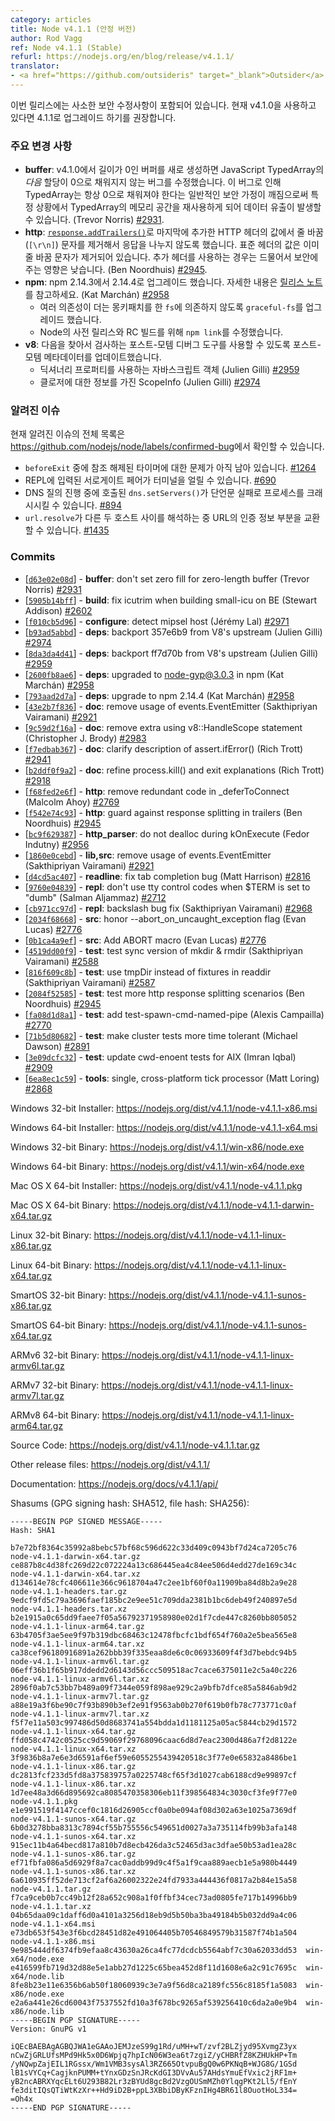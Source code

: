 ```yaml
---
category: articles
title: Node v4.1.1 (안정 버전)
author: Rod Vagg
ref: Node v4.1.1 (Stable)
refurl: https://nodejs.org/en/blog/release/v4.1.1/
translator:
- <a href="https://github.com/outsideris" target="_blank">Outsider</a>
---
```


<!--
This release contains some minor security-related updates. You are advised to upgrade to 4.1.1 if you are currently running v4.1.0.
-->
이번 릴리스에는 사소한 보안 수정사항이 포함되어 있습니다. 현재 v4.1.0을 사용하고 있다면 4.1.1로 업그레이드 하기를 권장합니다.

<!--
### Notable changes

* **buffer**: Fixed a bug introduced in v4.1.0 where allocating a new zero-length buffer can result in the _next_ allocation of a TypedArray in JavaScript not being zero-filled. In certain circumstances this could result in data leakage via reuse of memory space in TypedArrays, breaking the normally safe assumption that TypedArrays should be always zero-filled. (Trevor Norris) [#2931](https://github.com/nodejs/node/pull/2931).
* **http**: Guard against response-splitting of HTTP trailing headers added via [`response.addTrailers()`](https://nodejs.org/api/http.html#http_response_addtrailers_headers) by removing new-line (`[\r\n]`) characters from values. Note that standard header values are already stripped of new-line characters. The expected security impact is low because trailing headers are rarely used. (Ben Noordhuis) [#2945](https://github.com/nodejs/node/pull/2945).
* **npm**: Upgrade to npm 2.14.4 from 2.14.3, see [release notes](https://github.com/npm/npm/releases/tag/v2.14.4) for full details (Kat Marchán) [#2958](https://github.com/nodejs/node/pull/2958)
  - Upgrades `graceful-fs` on multiple dependencies to no longer rely on monkey-patching `fs`
  - Fix `npm link` for pre-release / RC builds of Node
* **v8**: Update post-mortem metadata to allow post-mortem debugging tools to find and inspect:
  - JavaScript objects that use dictionary properties (Julien Gilli) [#2959](https://github.com/nodejs/node/pull/2959)
  - ScopeInfo and thus closures (Julien Gilli) [#2974](https://github.com/nodejs/node/pull/2974)
-->

### 주요 변경 사항
* **buffer**: v4.1.0에서 길이가 0인 버퍼를 새로 생성하면 JavaScript TypedArray의 _다음_ 할당이 0으로 채워지지 않는 버그를 수정했습니다. 이 버그로 인해 TypedArray는 항상 0으로 채워져야 한다는 일반적인 보안 가정이 깨짐으로써 특정 상황에서 TypedArray의 메모리 공간을 재사용하게 되어 데이터 유출이 발생할 수 있습니다. (Trevor Norris) [#2931](https://github.com/nodejs/node/pull/2931).
* **http**: [`response.addTrailers()`](https://nodejs.org/api/http.html#http_response_addtrailers_headers)로 마지막에 추가한 HTTP 헤더의 값에서 줄 바꿈(`[\r\n]`) 문자를 제거해서 응답을 나누지 않도록 했습니다. 표준 헤더의 값은 이미 줄 바꿈 문자가 제거되어 있습니다. 추가 헤더를 사용하는 경우는 드물어서 보안에 주는 영향은 낮습니다. (Ben Noordhuis) [#2945](https://github.com/nodejs/node/pull/2945).
* **npm**: npm 2.14.3에서 2.14.4로 업그레이드 했습니다. 자세한 내용은 [릴리스 노트](https://github.com/npm/npm/releases/tag/v2.14.4)를 참고하세요. (Kat Marchán) [#2958](https://github.com/nodejs/node/pull/2958)
  - 여러 의존성이 더는 몽키패치를 한 `fs`에 의존하지 않도록 `graceful-fs`를 업그레이드 했습니다.
  - Node의 사전 릴리스와 RC 빌드를 위해 `npm link`를 수정했습니다.
* **v8**: 다음을 찾아서 검사하는 포스트-모템 디버그 도구를 사용할 수 있도록 포스트-모템 메타데이터를 업데이트했습니다.
  - 딕셔너리 프로퍼티를 사용하는 자바스크립트 객체 (Julien Gilli) [#2959](https://github.com/nodejs/node/pull/2959)
  - 클로저에 대한 정보를 가진 ScopeInfo (Julien Gilli) [#2974](https://github.com/nodejs/node/pull/2974)

<!--
### Known issues

See https://github.com/nodejs/node/labels/confirmed-bug for complete and current list of known issues.

* Some problems with unreferenced timers running during `beforeExit` are still to be resolved. See [#1264](https://github.com/nodejs/node/issues/1264).
* Surrogate pair in REPL can freeze terminal. [#690](https://github.com/nodejs/node/issues/690)
* Calling `dns.setServers()` while a DNS query is in progress can cause the process to crash on a failed assertion. [#894](https://github.com/nodejs/node/issues/894)
* `url.resolve` may transfer the auth portion of the url when resolving between two full hosts, see [#1435](https://github.com/nodejs/node/issues/1435).
-->

### 알려진 이슈

현재 알려진 이슈의 전체 목록은
<https://github.com/nodejs/node/labels/confirmed-bug>에서 확인할 수 있습니다.

* `beforeExit` 중에 참조 해제된 타이머에 대한 문제가 아직 남아 있습니다. [#1264](https://github.com/nodejs/io.js/issues/1264)
* REPL에 입력된 서로게이트 페어가 터미널을 얼릴 수 있습니다. [#690](https://github.com/nodejs/io.js/issues/690)
* DNS 질의 진행 중에 호출된 `dns.setServers()`가 단언문 실패로 프로세스를 크래시시킬 수 있습니다. [#894](https://github.com/nodejs/io.js/issues/894)
* `url.resolve`가 다른 두 호스트 사이를 해석하는 중 URL의 인증 정보 부분을 교환할 수 있습니다. [#1435](https://github.com/nodejs/io.js/issues/1435)

### Commits

* [[`d63e02e08d`](https://github.com/nodejs/node/commit/d63e02e08d)] - **buffer**: don't set zero fill for zero-length buffer (Trevor Norris) [#2931](https://github.com/nodejs/node/pull/2931)
* [[`5905b14bff`](https://github.com/nodejs/node/commit/5905b14bff)] - **build**: fix icutrim when building small-icu on BE (Stewart Addison) [#2602](https://github.com/nodejs/node/pull/2602)
* [[`f010cb5d96`](https://github.com/nodejs/node/commit/f010cb5d96)] - **configure**: detect mipsel host (Jérémy Lal) [#2971](https://github.com/nodejs/node/pull/2971)
* [[`b93ad5abbd`](https://github.com/nodejs/node/commit/b93ad5abbd)] - **deps**: backport 357e6b9 from V8's upstream (Julien Gilli) [#2974](https://github.com/nodejs/node/pull/2974)
* [[`8da3da4d41`](https://github.com/nodejs/node/commit/8da3da4d41)] - **deps**: backport ff7d70b from V8's upstream (Julien Gilli) [#2959](https://github.com/nodejs/node/pull/2959)
* [[`2600fb8ae6`](https://github.com/nodejs/node/commit/2600fb8ae6)] - **deps**: upgraded to node-gyp@3.0.3 in npm (Kat Marchán) [#2958](https://github.com/nodejs/node/pull/2958)
* [[`793aad2d7a`](https://github.com/nodejs/node/commit/793aad2d7a)] - **deps**: upgrade to npm 2.14.4 (Kat Marchán) [#2958](https://github.com/nodejs/node/pull/2958)
* [[`43e2b7f836`](https://github.com/nodejs/node/commit/43e2b7f836)] - **doc**: remove usage of events.EventEmitter (Sakthipriyan Vairamani) [#2921](https://github.com/nodejs/node/pull/2921)
* [[`9c59d2f16a`](https://github.com/nodejs/node/commit/9c59d2f16a)] - **doc**: remove extra using v8::HandleScope statement (Christopher J. Brody) [#2983](https://github.com/nodejs/node/pull/2983)
* [[`f7edbab367`](https://github.com/nodejs/node/commit/f7edbab367)] - **doc**: clarify description of assert.ifError() (Rich Trott) [#2941](https://github.com/nodejs/node/pull/2941)
* [[`b2ddf0f9a2`](https://github.com/nodejs/node/commit/b2ddf0f9a2)] - **doc**: refine process.kill() and exit explanations (Rich Trott) [#2918](https://github.com/nodejs/node/pull/2918)
* [[`f68fed2e6f`](https://github.com/nodejs/node/commit/f68fed2e6f)] - **http**: remove redundant code in _deferToConnect (Malcolm Ahoy) [#2769](https://github.com/nodejs/node/pull/2769)
* [[`f542e74c93`](https://github.com/nodejs/node/commit/f542e74c93)] - **http**: guard against response splitting in trailers (Ben Noordhuis) [#2945](https://github.com/nodejs/node/pull/2945)
* [[`bc9f629387`](https://github.com/nodejs/node/commit/bc9f629387)] - **http_parser**: do not dealloc during kOnExecute (Fedor Indutny) [#2956](https://github.com/nodejs/node/pull/2956)
* [[`1860e0cebd`](https://github.com/nodejs/node/commit/1860e0cebd)] - **lib,src**: remove usage of events.EventEmitter (Sakthipriyan Vairamani) [#2921](https://github.com/nodejs/node/pull/2921)
* [[`d4cd5ac407`](https://github.com/nodejs/node/commit/d4cd5ac407)] - **readline**: fix tab completion bug (Matt Harrison) [#2816](https://github.com/nodejs/node/pull/2816)
* [[`9760e04839`](https://github.com/nodejs/node/commit/9760e04839)] - **repl**: don't use tty control codes when $TERM is set to "dumb" (Salman Aljammaz) [#2712](https://github.com/nodejs/node/pull/2712)
* [[`cb971cc97d`](https://github.com/nodejs/node/commit/cb971cc97d)] - **repl**: backslash bug fix (Sakthipriyan Vairamani) [#2968](https://github.com/nodejs/node/pull/2968)
* [[`2034f68668`](https://github.com/nodejs/node/commit/2034f68668)] - **src**: honor --abort_on_uncaught_exception flag (Evan Lucas) [#2776](https://github.com/nodejs/node/pull/2776)
* [[`0b1ca4a9ef`](https://github.com/nodejs/node/commit/0b1ca4a9ef)] - **src**: Add ABORT macro (Evan Lucas) [#2776](https://github.com/nodejs/node/pull/2776)
* [[`4519dd00f9`](https://github.com/nodejs/node/commit/4519dd00f9)] - **test**: test sync version of mkdir & rmdir (Sakthipriyan Vairamani) [#2588](https://github.com/nodejs/node/pull/2588)
* [[`816f609c8b`](https://github.com/nodejs/node/commit/816f609c8b)] - **test**: use tmpDir instead of fixtures in readdir (Sakthipriyan Vairamani) [#2587](https://github.com/nodejs/node/pull/2587)
* [[`2084f52585`](https://github.com/nodejs/node/commit/2084f52585)] - **test**: test more http response splitting scenarios (Ben Noordhuis) [#2945](https://github.com/nodejs/node/pull/2945)
* [[`fa08d1d8a1`](https://github.com/nodejs/node/commit/fa08d1d8a1)] - **test**: add test-spawn-cmd-named-pipe (Alexis Campailla) [#2770](https://github.com/nodejs/node/pull/2770)
* [[`71b5d80682`](https://github.com/nodejs/node/commit/71b5d80682)] - **test**: make cluster tests more time tolerant (Michael Dawson) [#2891](https://github.com/nodejs/node/pull/2891)
* [[`3e09dcfc32`](https://github.com/nodejs/node/commit/3e09dcfc32)] - **test**: update cwd-enoent tests for AIX (Imran Iqbal) [#2909](https://github.com/nodejs/node/pull/2909)
* [[`6ea8ec1c59`](https://github.com/nodejs/node/commit/6ea8ec1c59)] - **tools**: single, cross-platform tick processor (Matt Loring) [#2868](https://github.com/nodejs/node/pull/2868)

Windows 32-bit Installer: https://nodejs.org/dist/v4.1.1/node-v4.1.1-x86.msi

Windows 64-bit Installer: https://nodejs.org/dist/v4.1.1/node-v4.1.1-x64.msi

Windows 32-bit Binary: https://nodejs.org/dist/v4.1.1/win-x86/node.exe

Windows 64-bit Binary: https://nodejs.org/dist/v4.1.1/win-x64/node.exe

Mac OS X 64-bit Installer: https://nodejs.org/dist/v4.1.1/node-v4.1.1.pkg

Mac OS X 64-bit Binary: https://nodejs.org/dist/v4.1.1/node-v4.1.1-darwin-x64.tar.gz

Linux 32-bit Binary: https://nodejs.org/dist/v4.1.1/node-v4.1.1-linux-x86.tar.gz

Linux 64-bit Binary: https://nodejs.org/dist/v4.1.1/node-v4.1.1-linux-x64.tar.gz

SmartOS 32-bit Binary: https://nodejs.org/dist/v4.1.1/node-v4.1.1-sunos-x86.tar.gz

SmartOS 64-bit Binary: https://nodejs.org/dist/v4.1.1/node-v4.1.1-sunos-x64.tar.gz

ARMv6 32-bit Binary: https://nodejs.org/dist/v4.1.1/node-v4.1.1-linux-armv6l.tar.gz

ARMv7 32-bit Binary: https://nodejs.org/dist/v4.1.1/node-v4.1.1-linux-armv7l.tar.gz

ARMv8 64-bit Binary: https://nodejs.org/dist/v4.1.1/node-v4.1.1-linux-arm64.tar.gz

Source Code: https://nodejs.org/dist/v4.1.1/node-v4.1.1.tar.gz

Other release files: https://nodejs.org/dist/v4.1.1/

Documentation: https://nodejs.org/docs/v4.1.1/api/

Shasums (GPG signing hash: SHA512, file hash: SHA256):

```
-----BEGIN PGP SIGNED MESSAGE-----
Hash: SHA1

b7e72bf8364c35992a8bebc57bf68c596d622c33d409c0943bf7d24ca7205c76  node-v4.1.1-darwin-x64.tar.gz
ce887b8c4d38fc269d22c072224a13c686445ea4c84ee506d4edd27de169c34c  node-v4.1.1-darwin-x64.tar.xz
d134614e78cfc406611e366c9618704a47c2ee1bf60f0a11909ba84d8b2a9e28  node-v4.1.1-headers.tar.gz
9edcf9fd5c79a3696faef185bc2e9ee51c709dda2381b1bc6deb49f240897e5d  node-v4.1.1-headers.tar.xz
b2e1915a0c65dd9faee7f05a56792371958980e02d1f7cde447c8260bb805052  node-v4.1.1-linux-arm64.tar.gz
63b4705f3ae5ee9f97b319dbc68463c12478fbcfc1bdf654f760a2e5bea565e8  node-v4.1.1-linux-arm64.tar.xz
ca38cef96180916891a262bbb39f335eaa8de6c0c06933609f4f3d7bebdc94b5  node-v4.1.1-linux-armv6l.tar.gz
06eff36b1f65b917ddedd2d6143d56ccc509518ac7cace6375011e2c5a40c226  node-v4.1.1-linux-armv6l.tar.xz
2896f0ab7c53bb7b489a09f7344e059f898ae929c2a9bfb7dfce85a5846ab9d2  node-v4.1.1-linux-armv7l.tar.gz
a88e19a3f6be90c7f93b890b3ef2e91f9563ab0b270f619b0fb78c773771c0af  node-v4.1.1-linux-armv7l.tar.xz
f5f7e11a503c997486d50d8683741a554bdda1d1181125a05ac5844cb29d1572  node-v4.1.1-linux-x64.tar.gz
ffd058c4742c0525cc9d59069f29768096caac6d8d7eac2300d486a7f2d8122e  node-v4.1.1-linux-x64.tar.xz
3f9836b8a7e6e3d6591af6ef59e6055255439420518c3f77e0e65832a8486be1  node-v4.1.1-linux-x86.tar.gz
dc2813fcf233d5fd8a375839757a0225748cf65f3d1027cab6188cd9e99897cf  node-v4.1.1-linux-x86.tar.xz
1d7ee48a3d66d895692ca8085470358306eb11f398564834c3030cf3fe9f77e0  node-v4.1.1.pkg
e1e991519f4147ccef0c1816d26905ccf0a0be094af08d302a63e1025a7369df  node-v4.1.1-sunos-x64.tar.gz
6b0d3278bba8313c7894cf55b755556c549651d0027a3a735114fb99b3afa148  node-v4.1.1-sunos-x64.tar.xz
915ec11b4a64becd817a810b7d8ecb426da3c52465d3ac3dfae50b53ad1ea28c  node-v4.1.1-sunos-x86.tar.gz
ef71fbfa086a5d6929f8a7cac0addb99d9c4f5a1f9caa889aecb1e5a980b4449  node-v4.1.1-sunos-x86.tar.xz
6a610935ff52de713cf2af6a26002322e24fd7933a444436f0817a2b84e15a58  node-v4.1.1.tar.gz
f7ca9ceb0b7cc49b12f28a652c908a1f0ffbf34cec73ad0805fe717b14996bb9  node-v4.1.1.tar.xz
04b65daa09c1daff6d0a4101a3256d18eb9d5b50ba3ba49184b5b032dd9a4c06  node-v4.1.1-x64.msi
e73db653f543e3f6bcd28451d82e491064405b70546849579b31587f74b1a504  node-v4.1.1-x86.msi
9e985444df6374fb9efaa8c43630a26ca4fc77dcdcb5564abf7c30a62033dd53  win-x64/node.exe
e416599fb719d32d88e5e1abb27d1225c65bea452d8f11d1608e6a2c91c7695c  win-x64/node.lib
8fe8b23e11e6356b6ab50f18060939c3e7a9f56d8ca2189fc556c8185f1a5083  win-x86/node.exe
e2a6a441e26cd60043f7537552fd10a3f678bc9265af539256410c6da2a0e9b4  win-x86/node.lib
-----BEGIN PGP SIGNATURE-----
Version: GnuPG v1

iQEcBAEBAgAGBQJWA1eGAAoJEMJzeS99g1Rd/uMH+wT/zvf2BLZjyd95XvmgZ3yx
nCwZjGRLUfsMPd9Hk5x0D6Wpjq7hpIcN06W3ea6t7zgiZ/yCHBRfZ8KZHUkHP+Tm
/yNQwpZajEIL1RGssx/Wm1VMB3sysAl3RZ665OtvpuBgQ0w6PKNqB+WJG8G/1GSd
lB1sVYCq+CagjknPUMM+tYnxGDzSnJRcKdGI3DVvAu57AHdsYmuEfVxic2jRF1m+
yB2ncABRXYqcELt6U293B82Lr3zBYUd8gcBd2VzgOUSmMZh0YlqgPKt2Ll5/fEnY
fe3ditIQsQTiWtKzXr++Hd9iD2B+ppL3XBbiDByKFznIHg4BR61l8OuotHoL334=
=Oh4x
-----END PGP SIGNATURE-----

```
